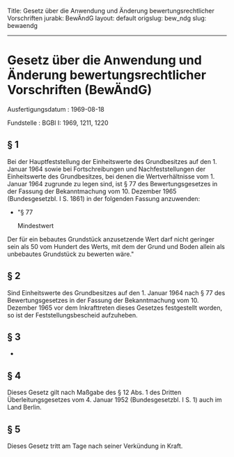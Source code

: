Title: Gesetz über die Anwendung und Änderung bewertungsrechtlicher Vorschriften
jurabk: BewÄndG
layout: default
origslug: bew_ndg
slug: bewaendg

---

# Gesetz über die Anwendung und Änderung bewertungsrechtlicher Vorschriften (BewÄndG)

Ausfertigungsdatum
:   1969-08-18

Fundstelle
:   BGBl I: 1969, 1211, 1220



## § 1

Bei der Hauptfeststellung der Einheitswerte des Grundbesitzes auf den
1\. Januar 1964 sowie bei Fortschreibungen und Nachfeststellungen der
Einheitswerte des Grundbesitzes, bei denen die Wertverhältnisse vom 1.
Januar 1964 zugrunde zu legen sind, ist § 77 des Bewertungsgesetzes in
der Fassung der Bekanntmachung vom 10. Dezember 1965 (Bundesgesetzbl.
I S. 1861) in der folgenden Fassung anzuwenden:

*   "§ 77

    Mindestwert



Der für ein bebautes Grundstück anzusetzende Wert darf nicht geringer
sein als 50 vom Hundert des Werts, mit dem der Grund und Boden allein
als unbebautes Grundstück zu bewerten wäre."


## § 2

Sind Einheitswerte des Grundbesitzes auf den 1. Januar 1964 nach § 77
des Bewertungsgesetzes in der Fassung der Bekanntmachung vom 10.
Dezember 1965 vor dem Inkrafttreten dieses Gesetzes festgestellt
worden, so ist der Feststellungsbescheid aufzuheben.


## § 3

-


## § 4

Dieses Gesetz gilt nach Maßgabe des § 12 Abs. 1 des Dritten
Überleitungsgesetzes vom 4. Januar 1952 (Bundesgesetzbl. I S. 1) auch
im Land Berlin.


## § 5

Dieses Gesetz tritt am Tage nach seiner Verkündung in Kraft.

